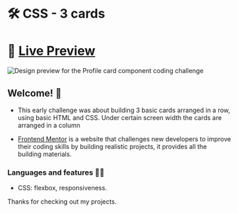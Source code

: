 # 🛠 CSS - 3 cards 

# 🔗 [Live Preview](https://hardcore-heyrovsky-bea950.netlify.app/)
![Design preview for the Profile card component coding challenge](./design/desktop-preview.jpg)

## Welcome! 👋

- This early challenge was about building 3 basic cards arranged in a row, using basic HTML and CSS. Under certain screen width the cards are arranged in a column

- [Frontend Mentor](https://www.frontendmentor.io) is a website that challenges new developers to improve their coding skills by building realistic projects, it provides all the building materials.

### Languages and features 👨‍💻 

- CSS: flexbox, responsiveness.

Thanks for checking out my projects.
